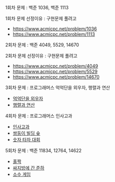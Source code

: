 1회차 문제 : 백준 1036, 백준 1113

1회차 문제 선정이유 : 구현문제 풀려고

- https://www.acmicpc.net/problem/1036
- https://www.acmicpc.net/problem/1113

2회차 문제 : 백준 4049, 5529, 14670

2회차 문제 선정이유 : 구현문제 풀려고

- https://www.acmicpc.net/problem/4049
- https://www.acmicpc.net/problem/5529
- https://www.acmicpc.net/problem/14670

3회차 문제 : 프로그래머스 억억단을 외우자, 행렬과 연산

- [억억단을 외우자](https://school.programmers.co.kr/learn/courses/30/lessons/138475)
- [행렬과 연산](https://school.programmers.co.kr/learn/courses/30/lessons/118670)

4회차 문제 : 프로그래머스 인사고과

- [인사고과](https://school.programmers.co.kr/learn/courses/30/lessons/152995)
- [쌍둥이 빌딩 숲](https://school.programmers.co.kr/learn/courses/30/lessons/140105)
- [숫자 타자 대회](https://school.programmers.co.kr/learn/courses/30/lessons/136797)

5회차 문제 : 백준 11834, 12764, 14622

- [홀짝](https://www.acmicpc.net/problem/11834)
- [싸지방에 간 준하](https://www.acmicpc.net/problem/12764)
- [소수 게임](https://www.acmicpc.net/problem/14622)